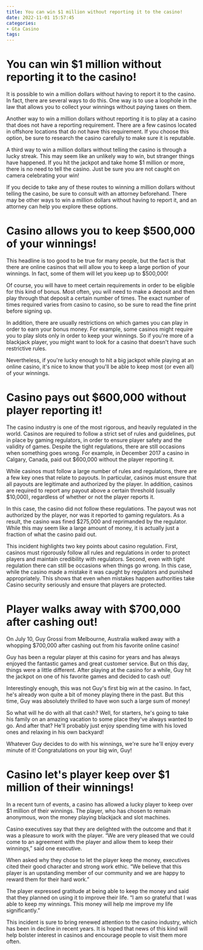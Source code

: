 ```yaml
---
title: You can win $1 million without reporting it to the casino!
date: 2022-11-01 15:57:45
categories:
- Gta Casino
tags:
---
```



#  You can win $1 million without reporting it to the casino!

It is possible to win a million dollars without having to report it to the casino. In fact, there are several ways to do this. One way is to use a loophole in the law that allows you to collect your winnings without paying taxes on them.

Another way to win a million dollars without reporting it is to play at a casino that does not have a reporting requirement. There are a few casinos located in offshore locations that do not have this requirement. If you choose this option, be sure to research the casino carefully to make sure it is reputable.

A third way to win a million dollars without telling the casino is through a lucky streak. This may seem like an unlikely way to win, but stranger things have happened. If you hit the jackpot and take home $1 million or more, there is no need to tell the casino. Just be sure you are not caught on camera celebrating your win!

If you decide to take any of these routes to winning a million dollars without telling the casino, be sure to consult with an attorney beforehand. There may be other ways to win a million dollars without having to report it, and an attorney can help you explore these options.

#  Casino allows you to keep $500,000 of your winnings!

This headline is too good to be true for many people, but the fact is that there are online casinos that will allow you to keep a large portion of your winnings. In fact, some of them will let you keep up to $500,000!

Of course, you will have to meet certain requirements in order to be eligible for this kind of bonus. Most often, you will need to make a deposit and then play through that deposit a certain number of times. The exact number of times required varies from casino to casino, so be sure to read the fine print before signing up.

In addition, there are usually restrictions on which games you can play in order to earn your bonus money. For example, some casinos might require you to play slots only in order to keep your winnings. So if you're more of a blackjack player, you might want to look for a casino that doesn't have such restrictive rules.

Nevertheless, if you're lucky enough to hit a big jackpot while playing at an online casino, it's nice to know that you'll be able to keep most (or even all) of your winnings.

#   Casino pays out $600,000 without player reporting it!

The casino industry is one of the most rigorous, and heavily regulated in the world. Casinos are required to follow a strict set of rules and guidelines, put in place by gaming regulators, in order to ensure player safety and the validity of games. Despite the tight regulations, there are still occasions when something goes wrong. For example, in December 2017 a casino in Calgary, Canada, paid out $600,000 without the player reporting it.

While casinos must follow a large number of rules and regulations, there are a few key ones that relate to payouts. In particular, casinos must ensure that all payouts are legitimate and authorized by the player. In addition, casinos are required to report any payout above a certain threshold (usually $10,000), regardless of whether or not the player reports it.

In this case, the casino did not follow these regulations. The payout was not authorized by the player, nor was it reported to gaming regulators. As a result, the casino was fined $275,000 and reprimanded by the regulator. While this may seem like a large amount of money, it is actually just a fraction of what the casino paid out.

This incident highlights two key points about casino regulation. First, casinos must rigorously follow all rules and regulations in order to protect players and maintain credibility with regulators. Second, even with tight regulation there can still be occasions when things go wrong. In this case, while the casino made a mistake it was caught by regulators and punished appropriately. This shows that even when mistakes happen authorities take Casino security seriously and ensure that players are protected.

#   Player walks away with $700,000 after cashing out!

On July 10, Guy Grossi from Melbourne, Australia walked away with a whopping $700,000 after cashing out from his favorite online casino!

Guy has been a regular player at this casino for years and has always enjoyed the fantastic games and great customer service. But on this day, things were a little different. After playing at the casino for a while, Guy hit the jackpot on one of his favorite games and decided to cash out!

Interestingly enough, this was not Guy's first big win at the casino. In fact, he's already won quite a bit of money playing there in the past. But this time, Guy was absolutely thrilled to have won such a large sum of money!

So what will he do with all that cash? Well, for starters, he's going to take his family on an amazing vacation to some place they've always wanted to go. And after that? He'll probably just enjoy spending time with his loved ones and relaxing in his own backyard!

Whatever Guy decides to do with his winnings, we're sure he'll enjoy every minute of it! Congratulations on your big win, Guy!

#   Casino let's player keep over $1 million of their winnings!

In a recent turn of events, a casino has allowed a lucky player to keep over $1 million of their winnings. The player, who has chosen to remain anonymous, won the money playing blackjack and slot machines.

Casino executives say that they are delighted with the outcome and that it was a pleasure to work with the player. “We are very pleased that we could come to an agreement with the player and allow them to keep their winnings,” said one executive.

When asked why they chose to let the player keep the money, executives cited their good character and strong work ethic. “We believe that this player is an upstanding member of our community and we are happy to reward them for their hard work.”

The player expressed gratitude at being able to keep the money and said that they planned on using it to improve their life. “I am so grateful that I was able to keep my winnings. This money will help me improve my life significantly.”

This incident is sure to bring renewed attention to the casino industry, which has been in decline in recent years. It is hoped that news of this kind will help bolster interest in casinos and encourage people to visit them more often.